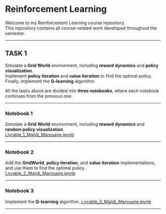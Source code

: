 # **Reinforcement Learning**

Welcome to my Reinforcement Learning course repository.  
This repository contains all course-related work developed throughout the semester.

---

## **TASK 1**

Simulate a **Grid World** environment, including **reward dynamics** and **policy visualization**.  
Implement **policy iteration** and **value iteration** to find the optimal policy.  
Finally, implement the **Q-learning** algorithm.

All the tasks above are divided into **three notebooks**, where each notebook continues from the previous one.

---

### **Notebook 1**  
Simulate a **Grid World** environment, including **reward dynamics** and **random policy visualization**.  
[Livrable_1_Majidi_Marouane.ipynb](Task1/Livrable_1_Majidi_Marouane.ipynb)

---

### **Notebook 2**  
Add the **GridWorld**, **policy iteration**, and **value iteration** implementations, and use them to find the optimal policy.  
[Livrable_2_Majidi_Marouane.ipynb](Task1/Livrable_2_Majidi_Marouane.ipynb)

---

### **Notebook 3**  
Implement the **Q-learning** algorithm. 
[Livrable_3_Majidi_Marouane.ipynb](Task1/Livrable_3_Majidi_Marouane.ipynb)

---

